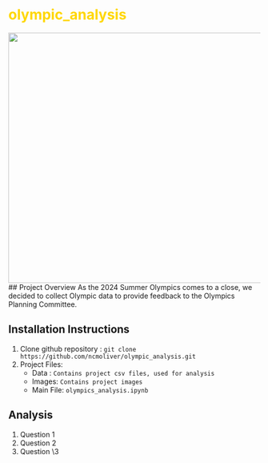 <h1 style="color:gold">olympic_analysis</h1>
<img src="images/readmeLogo.png" width="600" height="500">
## Project Overview 
As the 2024 Summer Olympics comes to a close, we decided to collect Olympic data to provide feedback to the Olympics Planning Committee. 

## Installation Instructions
1. Clone github repository : `git clone https://github.com/ncmoliver/olympic_analysis.git`
2. Project Files:
    * Data : `Contains project csv files, used for analysis`
    * Images: `Contains project images`
    * Main File: `olympics_analysis.ipynb`


## Analysis
1. Question 1
2. Question 2
3. Question \3
